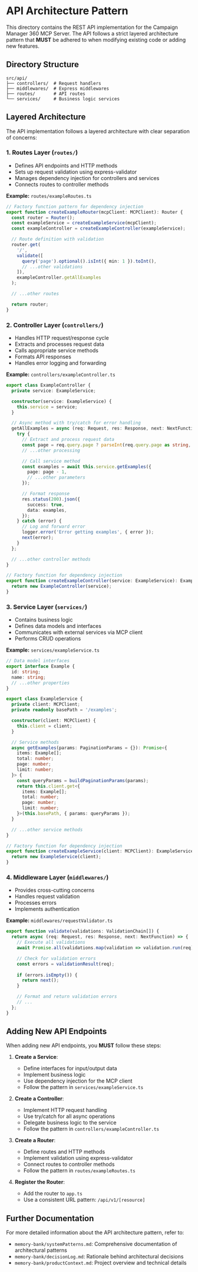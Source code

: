 # API Architecture Pattern

This directory contains the REST API implementation for the Campaign Manager 360 MCP Server. The API follows a strict layered architecture pattern that **MUST** be adhered to when modifying existing code or adding new features.

## Directory Structure

```
src/api/
├── controllers/  # Request handlers
├── middlewares/  # Express middlewares
├── routes/       # API routes
└── services/     # Business logic services
```

## Layered Architecture

The API implementation follows a layered architecture with clear separation of concerns:

### 1. Routes Layer (`routes/`)

- Defines API endpoints and HTTP methods
- Sets up request validation using express-validator
- Manages dependency injection for controllers and services
- Connects routes to controller methods

**Example:** `routes/exampleRoutes.ts`

```typescript
// Factory function pattern for dependency injection
export function createExampleRouter(mcpClient: MCPClient): Router {
  const router = Router();
  const exampleService = createExampleService(mcpClient);
  const exampleController = createExampleController(exampleService);

  // Route definition with validation
  router.get(
    '/',
    validate([
      query('page').optional().isInt({ min: 1 }).toInt(),
      // ...other validations
    ]),
    exampleController.getAllExamples
  );

  // ...other routes

  return router;
}
```

### 2. Controller Layer (`controllers/`)

- Handles HTTP request/response cycle
- Extracts and processes request data
- Calls appropriate service methods
- Formats API responses
- Handles error logging and forwarding

**Example:** `controllers/exampleController.ts`

```typescript
export class ExampleController {
  private service: ExampleService;

  constructor(service: ExampleService) {
    this.service = service;
  }

  // Async method with try/catch for error handling
  getAllExamples = async (req: Request, res: Response, next: NextFunction): Promise<void> => {
    try {
      // Extract and process request data
      const page = req.query.page ? parseInt(req.query.page as string, 10) : 1;
      // ...other processing

      // Call service method
      const examples = await this.service.getExamples({
        page: page - 1,
        // ...other parameters
      });

      // Format response
      res.status(200).json({
        success: true,
        data: examples,
      });
    } catch (error) {
      // Log and forward error
      logger.error('Error getting examples', { error });
      next(error);
    }
  };

  // ...other controller methods
}

// Factory function for dependency injection
export function createExampleController(service: ExampleService): ExampleController {
  return new ExampleController(service);
}
```

### 3. Service Layer (`services/`)

- Contains business logic
- Defines data models and interfaces
- Communicates with external services via MCP client
- Performs CRUD operations

**Example:** `services/exampleService.ts`

```typescript
// Data model interfaces
export interface Example {
  id: string;
  name: string;
  // ...other properties
}

export class ExampleService {
  private client: MCPClient;
  private readonly basePath = '/examples';

  constructor(client: MCPClient) {
    this.client = client;
  }

  // Service methods
  async getExamples(params: PaginationParams = {}): Promise<{
    items: Example[];
    total: number;
    page: number;
    limit: number;
  }> {
    const queryParams = buildPaginationParams(params);
    return this.client.get<{
      items: Example[];
      total: number;
      page: number;
      limit: number;
    }>(this.basePath, { params: queryParams });
  }

  // ...other service methods
}

// Factory function for dependency injection
export function createExampleService(client: MCPClient): ExampleService {
  return new ExampleService(client);
}
```

### 4. Middleware Layer (`middlewares/`)

- Provides cross-cutting concerns
- Handles request validation
- Processes errors
- Implements authentication

**Example:** `middlewares/requestValidator.ts`

```typescript
export function validate(validations: ValidationChain[]) {
  return async (req: Request, res: Response, next: NextFunction) => {
    // Execute all validations
    await Promise.all(validations.map(validation => validation.run(req)));

    // Check for validation errors
    const errors = validationResult(req);
    
    if (errors.isEmpty()) {
      return next();
    }

    // Format and return validation errors
    // ...
  };
}
```

## Adding New API Endpoints

When adding new API endpoints, you **MUST** follow these steps:

1. **Create a Service**:
   - Define interfaces for input/output data
   - Implement business logic
   - Use dependency injection for the MCP client
   - Follow the pattern in `services/exampleService.ts`

2. **Create a Controller**:
   - Implement HTTP request handling
   - Use try/catch for all async operations
   - Delegate business logic to the service
   - Follow the pattern in `controllers/exampleController.ts`

3. **Create a Router**:
   - Define routes and HTTP methods
   - Implement validation using express-validator
   - Connect routes to controller methods
   - Follow the pattern in `routes/exampleRoutes.ts`

4. **Register the Router**:
   - Add the router to `app.ts`
   - Use a consistent URL pattern: `/api/v1/[resource]`

## Further Documentation

For more detailed information about the API architecture pattern, refer to:

- `memory-bank/systemPatterns.md`: Comprehensive documentation of architectural patterns
- `memory-bank/decisionLog.md`: Rationale behind architectural decisions
- `memory-bank/productContext.md`: Project overview and technical details